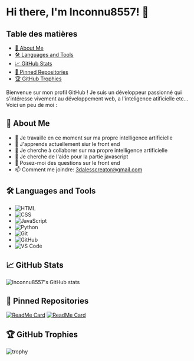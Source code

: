 # Hi there, I'm Inconnu8557! 👋

## Table des matières
- [🚀 About Me](#-about-me)
- [🛠️ Languages and Tools](#-languages-and-tools)
- [📈 GitHub Stats](#-github-stats)
- [📌 Pinned Repositories](#-pinned-repositories)
- [🏆 GitHub Trophies](#-github-trophies)
  
Bienvenue sur mon profil GitHub ! Je suis un développeur passionné qui s'intéresse vivement au développement web, a l'inteligence atificielle etc... Voici un peu de moi :
## 🚀 About Me
- 🔭 Je travaille en ce moment sur ma propre intelligence artificielle
- 🌱 J'apprends actuellement siur le front end
- 👯 Je cherche à collaborer sur ma propre intelligence artificielle
- 🤔 Je cherche de l'aide pour la partie javascript
- 💬 Posez-moi des questions sur le front end
- 📫 Comment me joindre: 3dalesscreator@gmail.com


## 🛠️ Languages and Tools
- ![HTML](https://img.shields.io/badge/-HTML5-E34F26?style=flat&logo=html5&logoColor=white)
- ![CSS](https://img.shields.io/badge/-CSS3-1572B6?style=flat&logo=css3&logoColor=white)
- ![JavaScript](https://img.shields.io/badge/-JavaScript-F7DF1E?style=flat&logo=javascript&logoColor=black)
- ![Python](https://img.shields.io/badge/-Python-3776AB?style=flat&logo=python&logoColor=white)
- ![Git](https://img.shields.io/badge/-Git-F05032?style=flat&logo=git&logoColor=white)
- ![GitHub](https://img.shields.io/badge/-GitHub-181717?style=flat&logo=github&logoColor=white)
- ![VS Code](https://img.shields.io/badge/-Visual%20Studio%20Code-007ACC?style=flat&logo=visual-studio-code&logoColor=white)

## 📈 GitHub Stats
![Inconnu8557's GitHub stats](https://github-readme-stats.vercel.app/api?username=Inconnu8557&show_icons=true&theme=radical)

## 📌 Pinned Repositories
[![ReadMe Card](https://github-readme-stats.vercel.app/api/pin/?username=Inconnu8557&repo=Inconnu8557)](https://github.com/Inconnu8557/Inconnu8557)
[![ReadMe Card](https://github-readme-stats.vercel.app/api/pin/?username=Inconnu8557&repo=MyPortfolio)]((https://github.com/Inconnu8557/MyPortfolio))

## 🏆 GitHub Trophies
![trophy](https://github-profile-trophy.vercel.app/?username=Inconnu8557&theme=onedark)

